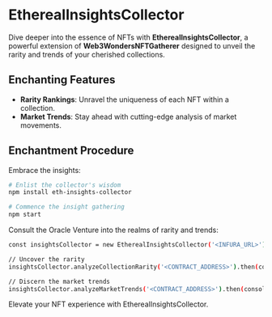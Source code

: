 # EtherealInsightsCollector

Dive deeper into the essence of NFTs with **EtherealInsightsCollector**, a powerful extension of **Web3WondersNFTGatherer** designed to unveil the rarity and trends of your cherished collections.

## Enchanting Features

- **Rarity Rankings**: Unravel the uniqueness of each NFT within a collection.
- **Market Trends**: Stay ahead with cutting-edge analysis of market movements.

## Enchantment Procedure

Embrace the insights:

```bash
# Enlist the collector's wisdom
npm install eth-insights-collector

# Commence the insight gathering
npm start
```

Consult the Oracle
Venture into the realms of rarity and trends:
```bash
const insightsCollector = new EtherealInsightsCollector('<INFURA_URL>');

// Uncover the rarity
insightsCollector.analyzeCollectionRarity('<CONTRACT_ADDRESS>').then(console.log);

// Discern the market trends
insightsCollector.analyzeMarketTrends('<CONTRACT_ADDRESS>').then(console.log);
```

Elevate your NFT experience with EtherealInsightsCollector.

